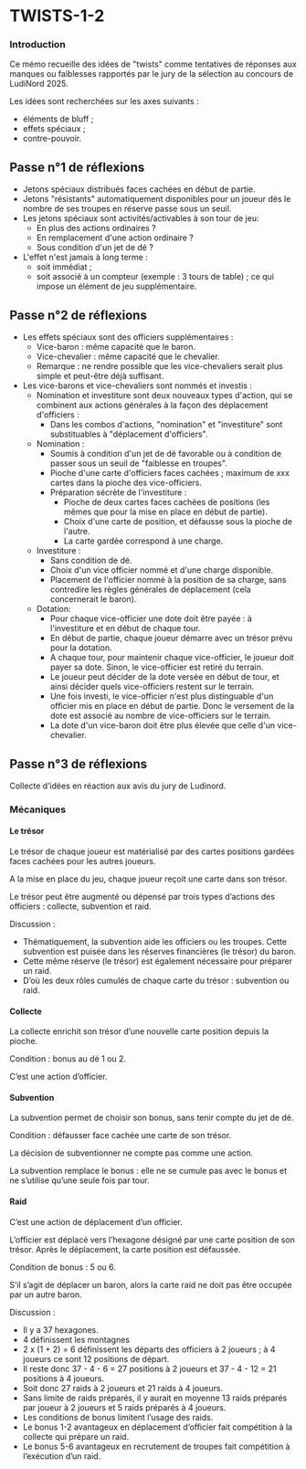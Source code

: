 # TWISTS-1-2

### Introduction

Ce mémo recueille des idées de "twists" comme tentatives de réponses aux manques ou faiblesses rapportés par le jury de la sélection au concours de LudiNord 2025.

Les idées sont recherchées sur les axes suivants : 

- éléments de bluff ;
- effets spéciaux ;
- contre-pouvoir.

## Passe n°1 de réflexions

- Jetons spéciaux distribués faces cachées en début de partie.
- Jetons "résistants" automatiquement disponibles pour un joueur dès le nombre de ses troupes en réserve passe sous un seuil.
- Les jetons spéciaux sont activités/activables à son tour de jeu:
  - En plus des actions ordinaires ?
  - En remplacement d'une action ordinaire ?
  - Sous condition d'un jet de dé ?
- L'effet n'est jamais à long terme :
  - soit immédiat ;
  - soit associé à un compteur (exemple :  3 tours de table) ; ce qui impose un élément de jeu supplémentaire.

## Passe n°2 de réflexions

- Les effets spéciaux sont des officiers supplémentaires :
  - Vice-baron : même capacité que le baron.
  - Vice-chevalier : même capacité que le chevalier.
  - Remarque : ne rendre possible que les vice-chevaliers serait plus simple et peut-être déjà suffisant.
- Les vice-barons et vice-chevaliers sont nommés et investis :
  - Nomination et investiture sont deux nouveaux types d'action, qui se combinent aux actions générales à la façon des déplacement d'officiers :
    - Dans les combos d'actions, "nomination" et "investiture" sont substituables à "déplacement d'officiers".
  - Nomination : 
    - Soumis à condition d'un jet de dé favorable ou à condition de passer sous un seuil de "faiblesse en troupes".
    - Pioche d'une carte d'officiers faces cachées ; maximum de xxx cartes dans la pioche des vice-officiers.
    - Préparation sécrète de l'investiture :
      - Pioche de deux cartes faces cachées de positions (les mêmes que pour la mise en place en début de partie).
      - Choix d'une carte de position, et défausse sous la pioche de l'autre.
      - La carte gardée correspond à une charge.
  - Investiture :
    - Sans condition de dé.
    - Choix d'un vice officier nommé et d'une charge disponible.
    - Placement de l'officier nommé à la position de sa charge, sans contredire les règles générales de déplacement (cela concernerait le baron).
  - Dotation:
    - Pour chaque vice-officier une dote doit être payée : à l'investiture et en début de chaque tour.
    - En début de partie, chaque joueur démarre avec un trésor prévu pour la dotation.
    - A chaque tour, pour maintenir chaque vice-officier, le joueur doit payer sa dote. Sinon, le vice-officier est retiré du terrain.
    - Le joueur peut décider de la dote versée en début de tour, et ainsi décider quels vice-officiers restent sur le terrain.
    - Une fois investi, le vice-officier n'est plus distinguable d'un officier mis en place en début de partie. Donc le versement de la dote est associé au nombre de vice-officiers sur le terrain.
    - La dote d'un vice-baron doit être plus élevée que celle d'un vice-chevalier.

## Passe n°3 de réflexions

Collecte d’idées en réaction aux avis du jury de Ludinord.

### Mécaniques

#### Le trésor

Le trésor de chaque joueur est matérialisé par des cartes positions gardées faces cachées pour les autres joueurs.

A la mise en place du jeu, chaque joueur reçoit une carte dans son trésor.

Le trésor peut être augmenté ou dépensé par trois types d’actions des officiers : collecte, subvention et raid.

Discussion :

- Thématiquement, la subvention aide les officiers ou les troupes. Cette subvention est puisée dans les réserves financières (le trésor) du baron. 
- Cette même réserve (le trésor) est également nécessaire pour préparer un raid. 
- D’où les deux rôles cumulés de chaque carte du trésor : subvention ou raid.

#### Collecte

La collecte enrichit son trésor d’une nouvelle carte position depuis la pioche.

Condition : bonus au dé 1 ou 2.

C’est une action d’officier.

#### Subvention 

La subvention permet de choisir son bonus, sans tenir compte du jet de dé.

Condition : défausser face cachée une carte de son trésor.

La décision de subventionner ne compte pas comme une action.

La subvention remplace le bonus : elle ne se cumule pas avec le bonus et ne s’utilise qu’une seule fois par tour. 

#### Raid

C’est une action de déplacement d’un officier.

L’officier est déplacé vers l’hexagone désigné par une carte position de son trésor. Après le déplacement, la carte position est défaussée.

Condition de bonus : 5 ou 6.

S’il s’agit de déplacer un baron, alors la carte raid ne doit pas être occupée par un autre baron.

Discussion :

- Il y a 37 hexagones.
- 4 définissent les montagnes 
- 2 x (1 + 2) = 6 définissent les départs des officiers à 2 joueurs ; à 4 joueurs ce sont 12 positions de départ.
- Il reste donc 37 - 4 - 6 = 27 positions à 2 joueurs et 37 - 4 - 12 = 21 positions à 4 joueurs.
- Soit donc 27 raids à 2 joueurs et 21 raids à 4 joueurs.
- Sans limite de raids préparés, il y aurait en moyenne 13 raids préparés par joueur à 2 joueurs et 5 raids préparés à 4 joueurs.
- Les conditions de bonus limitent l’usage des raids. 
- Le bonus 1-2 avantageux en déplacement d’officier fait compétition à la collecte qui prépare un raid.
- Le bonus 5-6 avantageux en recrutement de troupes fait compétition à l’exécution d’un raid.
